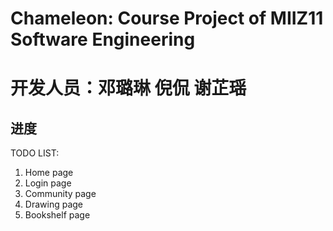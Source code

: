 #  Chameleon: Course Project of MIIZ11 Software Engineering 

# 开发人员：邓璐琳 倪侃 谢芷瑶

##  进度
TODO LIST:


1. Home page
2. Login page
3. Community page
4. Drawing page
5. Bookshelf page